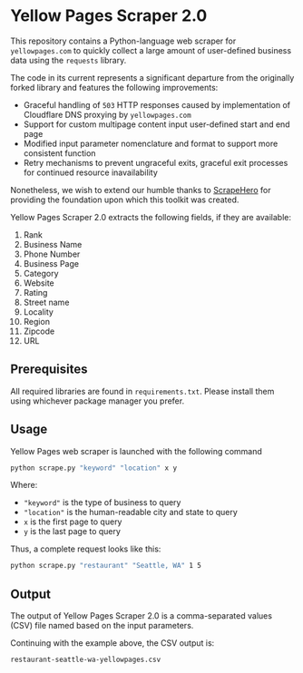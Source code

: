 # Yellow Pages Scraper 2.0

This repository contains a Python-language web scraper for `yellowpages.com` to quickly collect a large amount of user-defined business data using the `requests` library.

The code in its current represents a significant departure from the originally forked library and features the following improvements:

- Graceful handling of `503` HTTP responses caused by implementation of Cloudflare DNS proxying by `yellowpages.com`
- Support for custom multipage content input user-defined start and end page
- Modified input parameter nomenclature and format to support more consistent function
- Retry mechanisms to prevent ungraceful exits, graceful exit processes for continued resource inavailability

Nonetheless, we wish to extend our humble thanks to [ScrapeHero](https://github.com/scrapehero) for providing the foundation upon which this toolkit was created.

Yellow Pages Scraper 2.0 extracts the following fields, if they are available:

1. Rank
2. Business Name
3. Phone Number
4. Business Page
5. Category
6. Website
7. Rating
8. Street name
9. Locality
10. Region
11. Zipcode
12. URL

## Prerequisites

All required libraries are found in `requirements.txt`. Please install them using whichever package manager you prefer.

## Usage

Yellow Pages web scraper is launched with the following command

```bash
python scrape.py "keyword" "location" x y
```

Where:

- `"keyword"` is the type of business to query
- `"location"` is the human-readable city and state to query
- `x` is the first page to query
- `y` is the last page to query

Thus, a complete request looks like this:

```bash
python scrape.py "restaurant" "Seattle, WA" 1 5
```

## Output

The output of Yellow Pages Scraper 2.0 is a comma-separated values (CSV) file named based on the input parameters.

Continuing with the example above, the CSV output is:

`restaurant-seattle-wa-yellowpages.csv`
